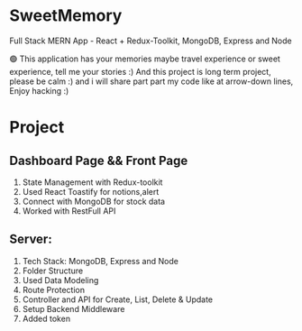 # SweetMemory
Full Stack MERN App - React + Redux-Toolkit, MongoDB, Express and Node 

🟢 This application has your memories maybe travel experience or sweet experience, tell me your stories :)
And this project is long term project, please be calm :) and i will share part part my code like at arrow-down lines, Enjoy hacking :)

# Project 
 
 ## Dashboard Page && Front Page
 1. State Management with Redux-toolkit 
 2. Used React Toastify for notions,alert
 3. Connect with MongoDB for stock data
 4. Worked with RestFull API
 
 ## Server:
 1. Tech Stack: MongoDB, Express and Node
 2. Folder Structure
 3. Used Data Modeling
 4. Route Protection
 5. Controller and API for Create, List, Delete & Update 
 6. Setup Backend Middleware
 7. Added token
